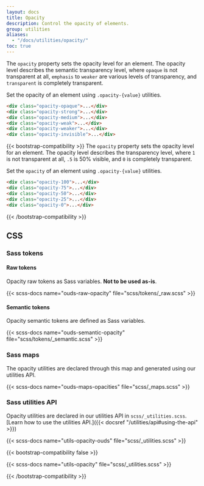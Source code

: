 ```yaml
---
layout: docs
title: Opacity
description: Control the opacity of elements.
group: utilities
aliases:
  - "/docs/utilities/opacity/"
toc: true
---
```


The `opacity` property sets the opacity level for an element. The opacity level describes the semantic transparency level, where `opaque` is not transparent at all, `emphasis` to `weaker` are various levels of transparency, and `transparent` is completely transparent.

Set the opacity of an element using `.opacity-{value}` utilities.

<div class="bd-example d-sm-flex">
  <div class="opacity-opaque p-lg m-sm bg-brand-primary fw-bold"></div>
  <div class="opacity-strong p-lg m-sm bg-brand-primary fw-bold"></div>
  <div class="opacity-medium p-lg m-sm bg-brand-primary fw-bold"></div>
  <div class="opacity-weak p-lg m-sm bg-brand-primary fw-bold"></div>
  <div class="opacity-weaker p-lg m-sm bg-brand-primary fw-bold"></div>
  <div class="opacity-invisible p-lg m-sm bg-brand-primary fw-bold"></div>
</div>

```html
<div class="opacity-opaque">...</div>
<div class="opacity-strong">...</div>
<div class="opacity-medium">...</div>
<div class="opacity-weak">...</div>
<div class="opacity-weaker">...</div>
<div class="opacity-invisible">...</div>
```

{{< bootstrap-compatibility >}}
The `opacity` property sets the opacity level for an element. The opacity level describes the transparency level, where `1` is not transparent at all, `.5` is 50% visible, and `0` is completely transparent.

Set the `opacity` of an element using `.opacity-{value}` utilities.

<!--
  OUDS mod:
  - Removed .text-light and .rounded classes
  - Removed div text content to avoid a11y issue with semi-transparent text
-->
<div class="bd-example d-sm-flex">
  <div class="opacity-100 p-3 m-2 bg-brand-primary fw-bold"></div>
  <div class="opacity-75 p-3 m-2 bg-brand-primary fw-bold"></div>
  <div class="opacity-50 p-3 m-2 bg-brand-primary fw-bold"></div>
  <div class="opacity-25 p-3 m-2 bg-brand-primary fw-bold"></div>
  <div class="opacity-0 p-3 m-2 bg-brand-primary fw-bold"></div>
</div>

```html
<div class="opacity-100">...</div>
<div class="opacity-75">...</div>
<div class="opacity-50">...</div>
<div class="opacity-25">...</div>
<div class="opacity-0">...</div>
```
{{< /bootstrap-compatibility >}}

## CSS

### Sass tokens

#### Raw tokens

Opacity raw tokens as Sass variables. **Not to be used as-is**.

{{< scss-docs name="ouds-raw-opacity" file="scss/tokens/_raw.scss" >}}

#### Semantic tokens

Opacity semantic tokens are defined as Sass variables.

{{< scss-docs name="ouds-semantic-opacity" file="scss/tokens/_semantic.scss" >}}

### Sass maps

The opacity utilities are declared through this map and generated using our utilities API.

{{< scss-docs name="ouds-maps-opacities" file="scss/_maps.scss" >}}

### Sass utilities API

Opacity utilities are declared in our utilities API in `scss/_utilities.scss`. [Learn how to use the utilities API.]({{< docsref "/utilities/api#using-the-api" >}})

{{< scss-docs name="utils-opacity-ouds" file="scss/_utilities.scss" >}}

{{< bootstrap-compatibility false >}}

{{< scss-docs name="utils-opacity" file="scss/_utilities.scss" >}}

{{< /bootstrap-compatibility >}}
